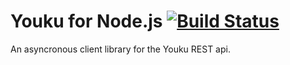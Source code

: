 # Youku for Node.js [![Build Status](https://travis-ci.org/SJAnderson/youku-client.svg)](https://travis-ci.org/SJAnderson/youku-client)

An asyncronous client library for the Youku REST api.
